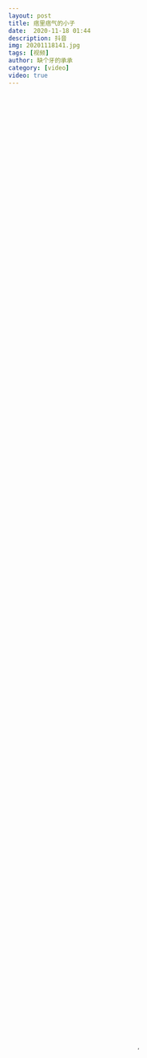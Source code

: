 ```yaml
---
layout: post
title: 痞里痞气的小子
date:  2020-11-18 01:44
description: 抖音
img: 20201118141.jpg
tags: [视频]
author: 缺个牙的承承
category: [video]
video: true
---
```

<video controls preload="auto" poster="/assets/img/20201118141.jpg" width="100%" height="100%" src="https://www.wmnhw.workers.dev/0:/%E5%B8%85%E5%93%A5%E8%A7%86%E9%A2%91/%E7%BC%BA%E4%B8%AA%E7%89%99%E7%9A%84%E6%89%BF%E6%89%BF/%E7%97%9E%E9%87%8C%E7%97%9E%E6%B0%94%E7%9A%84%E5%B0%8F%E5%AD%90.mp4"></video>
     
